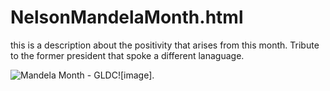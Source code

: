 # NelsonMandelaMonth.html
this is a description about the positivity that arises from this month. Tribute to the former president that spoke a different lanaguage. 


<img src="https://q8x6q2v5.stackpathcdn.com/wp-content/uploads/2020/07/mandel-month-image.jpg" alt="Mandela Month - GLDC"/>![image].




